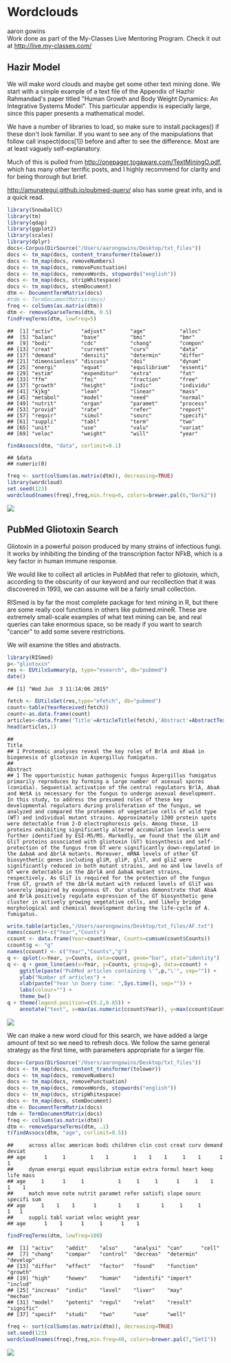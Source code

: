 # Wordclouds
aaron gowins  
Work done as part of the My-Classes Live Mentoring Program. Check it out at http://live.my-classes.com/ 

## Hazir Model
We will make word clouds and maybe get some other text mining done. We start with a simple example of a text file of the Appendix of Hazhir Rahmandad's paper titled "Human Growth and Body Weight Dynamics: An Integrative Systems Model". This particular appendix is especially large, since this paper presents a mathematical model. 

We have a number of libraries to load, so make sure to install.packages() if these don't look familiar. If you want to see any of the manipulations that follow call inspect(docs[1]) before and after to see the difference. Most are at least vaguely self-explanatory.

Much of this is pulled from http://onepager.togaware.com/TextMiningO.pdf, which has many other terrific posts, and I highly recommend for clarity and for being thorough but brief.

http://amunategui.github.io/pubmed-query/ also has some great info, and is a quick read.


```r
library(SnowballC)
library(tm)
library(qdap)
library(ggplot2)
library(scales)
library(dplyr)
docs<-Corpus(DirSource("/Users/aarongowins/Desktop/txt_files"))
docs <- tm_map(docs, content_transformer(tolower))
docs <- tm_map(docs, removeNumbers)
docs <- tm_map(docs, removePunctuation)
docs <- tm_map(docs, removeWords, stopwords("english"))
docs <- tm_map(docs, stripWhitespace)
docs <- tm_map(docs, stemDocument)
dtm <- DocumentTermMatrix(docs)
#tdm <- TermDocumentMatrix(docs)
freq <- colSums(as.matrix(dtm))
dtm <- removeSparseTerms(dtm, 0.5)
findFreqTerms(dtm, lowfreq=5)
```

```
##  [1] "activ"         "adjust"        "age"           "alloc"        
##  [5] "balanc"        "base"          "bmi"           "bmr"          
##  [9] "bodi"          "cdc"           "chang"         "compon"       
## [13] "creat"         "current"       "curv"          "data"         
## [17] "demand"        "densiti"       "determin"      "differ"       
## [21] "dimensionless" "discuss"       "doi"           "dynam"        
## [25] "energi"        "equat"         "equilibrium"   "essenti"      
## [29] "estim"         "expenditur"    "extra"         "fat"          
## [33] "ffm"           "fmi"           "fraction"      "free"         
## [37] "growth"        "height"        "indic"         "individu"     
## [41] "kjkg"          "lean"          "linear"        "mass"         
## [45] "metabol"       "model"         "need"          "normal"       
## [49] "nutrit"        "organ"         "paramet"       "process"      
## [53] "provid"        "rate"          "refer"         "report"       
## [57] "requir"        "simul"         "sourc"         "specifi"      
## [61] "suppli"        "tabl"          "term"          "two"          
## [65] "unit"          "use"           "valu"          "variat"       
## [69] "veloc"         "weight"        "will"          "year"
```

```r
findAssocs(dtm, "data", corlimit=0.1)
```

```
## $data
## numeric(0)
```

```r
freq <- sort(colSums(as.matrix(dtm)), decreasing=TRUE)
library(wordcloud)
set.seed(123)
wordcloud(names(freq),freq,min.freq=6, colors=brewer.pal(6,"Dark2"))
```

![](Gliotoxin_files/figure-html/unnamed-chunk-1-1.png) 

## PubMed Gliotoxin Search

Gliotoxin in a powerful poison produced by many strains of infectious fungi. It works by inhibiting the binding of the transcription factor NFkB, which is a key factor in human immune response.

We would like to collect all articles in PubMed that refer to gliotoxin, which, according to the obscurity of our keyword and our recollection that it was discovered in 1993, we can assume will be a fairly small collection.

RISmed is by far the most complete package for text mining in R, but there are some really cool functions in others like pubmed.mineR. These are extremely small-scale examples of what text mining can be, and real queries can take enormous space, so be ready if you want to search "cancer" to add some severe restrictions.

We will examine the titles and abstracts.



```r
library(RISmed)
p<-"gliotoxin"
res <- EUtilsSummary(p, type="esearch", db="pubmed")
date()
```

```
## [1] "Wed Jun  3 11:14:06 2015"
```

```r
fetch <- EUtilsGet(res,type="efetch", db="pubmed")
count<-table(YearReceived(fetch))
count<-as.data.frame(count)
articles<-data.frame('Title'=ArticleTitle(fetch),'Abstract'=AbstractText(fetch))
head(articles,1)
```

```
##                                                                                                           Title
## 1 Proteomic analyses reveal the key roles of BrlA and AbaA in biogenesis of gliotoxin in Aspergillus fumigatus.
##                                                                                                                                                                                                                                                                                                                                                                                                                                                                                                                                                                                                                                                                                                                                                                                                                                                                                                                                                                                                                                                                                                                                                                                                                                                                                                                                                                                                                                                                                                                                                                                      Abstract
## 1 The opportunistic human pathogenic fungus Aspergillus fumigatus primarily reproduces by forming a large number of asexual spores (conidia). Sequential activation of the central regulators BrlA, AbaA and WetA is necessary for the fungus to undergo asexual development. In this study, to address the presumed roles of these key developmental regulators during proliferation of the fungus, we analyzed and compared the proteomes of vegetative cells of wild type (WT) and individual mutant strains. Approximately 1300 protein spots were detectable from 2-D electrophoresis gels. Among these, 13 proteins exhibiting significantly altered accumulation levels were further identified by ESI-MS/MS. Markedly, we found that the GliM and GliT proteins associated with gliotoxin (GT) biosynthesis and self-protection of the fungus from GT were significantly down-regulated in the ΔabaA and ΔbrlA mutants. Moreover, mRNA levels of other GT biosynthetic genes including gliM, gliP, gliT, and gliZ were significantly reduced in both mutant strains, and no and low levels of GT were detectable in the ΔbrlA and ΔabaA mutant strains, respectively. As GliT is required for the protection of the fungus from GT, growth of the ΔbrlA mutant with reduced levels of GliT was severely impaired by exogenous GT. Our studies demonstrate that AbaA and BrlA positively regulate expression of the GT biosynthetic gene cluster in actively growing vegetative cells, and likely bridge morphological and chemical development during the life-cycle of A. fumigatus.
```

```r
write.table(articles,"/Users/aarongowins/Desktop/txt_files/AF.txt")
names(count)<-c("Year","Counts")
ccount <- data.frame(Year=count$Year, Counts=cumsum(count$Counts)) 
ccount$g <- "g"
names(ccount) <- c("Year","Counts","g")
q <- qplot(x=Year, y=Counts, data=count, geom="bar", stat="identity")
q <- q + geom_line(aes(x=Year, y=Counts, group=g), data=ccount) +
    ggtitle(paste("PubMed articles containing \'",p,"\'", sep="")) +
    ylab("Number of articles") +
    xlab(paste("Year \n Query time: ",Sys.time(), sep="")) +
    labs(colour="") +
    theme_bw()
q + theme(legend.position=c(0.2,0.85)) +
    annotate("text", x=max(as.numeric(ccount$Year)), y=max(ccount$Counts), label=max(ccount$Counts))
```

![](Gliotoxin_files/figure-html/unnamed-chunk-2-1.png) 

We can make a new word cloud for this search, we have added a large amount of text so we need to refresh docs. We follow the same general strategy as the first time, with parameters appropriate for a larger file. 


```r
docs<-Corpus(DirSource("/Users/aarongowins/Desktop/txt_files"))
docs <- tm_map(docs, content_transformer(tolower))
docs <- tm_map(docs, removeNumbers)
docs <- tm_map(docs, removePunctuation)
docs <- tm_map(docs, removeWords, stopwords("english"))
docs <- tm_map(docs, stripWhitespace)
docs <- tm_map(docs, stemDocument)
dtm <- DocumentTermMatrix(docs)
tdm <- TermDocumentMatrix(docs)
freq <- colSums(as.matrix(dtm))
dtm <- removeSparseTerms(dtm, .1)
t(findAssocs(dtm, "age", corlimit=0.5))
```

```
##     across alloc american bodi children clin cost creat curv demand deviat
## age      1     1        1    1        1    1    1     1    1      1      1
##     dynam energi equat equilibrium estim extra formul heart keep life mass
## age     1      1     1           1     1     1      1     1    1    1    1
##     match move note nutrit paramet refer satisfi slope sourc specifi sum
## age     1    1    1      1       1     1       1     1     1       1   1
##     suppli tabl variat veloc weight year
## age      1    1      1     1      1    1
```

```r
findFreqTerms(dtm, lowfreq=100)
```

```
##  [1] "activ"    "addit"    "also"     "analysi"  "can"      "cell"    
##  [7] "chang"    "compar"   "control"  "decreas"  "determin" "develop" 
## [13] "differ"   "effect"   "factor"   "found"    "function" "growth"  
## [19] "high"     "howev"    "human"    "identifi" "import"   "includ"  
## [25] "increas"  "indic"    "level"    "liver"    "may"      "mechan"  
## [31] "model"    "potenti"  "regul"    "relat"    "result"   "signific"
## [37] "specif"   "studi"    "two"      "use"      "well"
```

```r
freq <- sort(colSums(as.matrix(dtm)), decreasing=TRUE)
set.seed(123)
wordcloud(names(freq),freq,min.freq=40, colors=brewer.pal(7,"Set1"))
```

![](Gliotoxin_files/figure-html/unnamed-chunk-3-1.png) 
